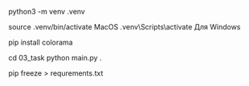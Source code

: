 python3 -m venv .venv

source .venv/bin/activate MacOS
.venv\Scripts\activate Для Windows

pip install colorama

cd 03_task
python main.py .

pip freeze > requrements.txt
